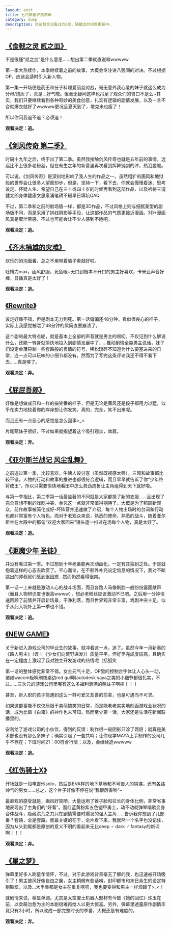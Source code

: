 ```yaml
---
layout: post
title: 七月新番评测清单
category: dump
description: 目前包含试看过的8部，随播出时间表更新中。
---
```


[《食戟之灵 贰之皿》](https://movie.douban.com/subject/26688568/)
---
不是很懂“贰之皿”是什么意思……想出第二季就直说嘛wwwww

第一季大热续作，本季继续着之前的故事，大概会专注讲八强间的对决。不过根据OP，应该会适时引入新人物。

第一集一开场便是药王和分子料理爱丽丝对战，毫无意外我心爱的妹子就这么成为分母/炮灰了，真是...好气魄。但毫无疑问这样也吊足了观众们的胃口不是么~其实，我们只要继续看到各种奇妙的美食创意，扎实有逻辑的剧情发展，以及一言不合就爆衣就好了wwwww更况且夏天到了，塔克米也瘦了！

所以你问我追不追？必须追！

**观看决定：追。**

[《剑风传奇 第二季》](https://movie.douban.com/subject/26692622/)
---
时隔十九年之后，终于出了第二季。虽然我接触剑风传奇也就是五年前的事情，远远比不上很多老粉丝，但在有生之年的新番里再次看到挥舞钝剑的津，热泪盈眶。

可以说，《剑风传奇》是深刻地影响了我人生的作品之一。虽然粗犷的画风和地狱般的世界会让很多人望而却步，但是，坚持一下，看下去，你就会慢慢着迷、思考设定、怀疑人生、希望自己在三十或四十岁的时候再看到这部作品、以及祈祷三浦健太郎身体健康文思泉涌笔耕不辍早日填坑QAQ

不过，第二季和之前的剧场版一样，都是3D作品，不过风格上则与细腻美型的剧场版不同，而是采用了排线阴影等手段，让这部作品的气质更接近漫画。3D+漫画风真是蜜汁带感，不过也可能会让不少人感到不适吧。

**观看决定：追。**

[《齐木楠雄的灾难》](https://movie.douban.com/subject/26801048/)
---
欢乐的的泡面番，总之不用带着脑子看就好啦。

吐槽力max，画风舒服，死鱼眼+无口到根本不开口的男主好喜欢，卡米亚声音好棒，日播真是太好了！

**观看决定：追。**

[《Rewrite》](https://movie.douban.com/subject/26630533/)
---
设定好像不错，但是剧本无力到死。第一话偏偏还48分钟，看似很良心的样子，实际上我感觉被喂了48分钟的屎简直要崩溃了。

这个剧的最大特点呢，就是基本上全部的声音就是男主的唠叨。不仅见到什么解说什么，还能一转身就愉快地投入到剧情发展中了……推动剧情全靠男主说话，妹子们设定单薄只剩一些套路般的表情的符号，稀松琐碎不知道为什么要塞进来的日常，连一点可以玩味的小细节都没有，然而为了写完这条评论我还不得不看下去……真是够了。

**观看决定：弃。**

[《屁屁吾郎》](https://movie.douban.com/subject/26818933/)
---
好像是想做成日和一样的搞笑番的样子，但是无论是画风还是段子都用力过猛，似乎在卖力地挠着你的痒痒想让你发笑。真的，完全，笑不出来呢。

而且还有一点恶心的感觉是怎么回事>_<
    
片尾萌妹子很好，不过如果就指望着这个吸引观众，耸肩。

**观看决定：弃。**

[《亚尔斯兰战记 风尘乱舞》](https://movie.douban.com/subject/26639179/)
---
之前追过第一季，比较喜欢，牛姨人设讨喜（虽然既视感太强），三观和故事都比较不错，人物的行动和故事的推进也都很符合逻辑，而且早早就告诉了你“少年终将成王”，所以只需要愉快地看田中怎么费劲周折让主角组得到天下就好啦。

与第一季相比，第二季第一话最显著的不同就是大家都换了新的衣服……且出现了完全意想不到的戏剧冲突，单凭这一点就非常值得期待了。大概是为了照顾新观众，前作故事被简化成好-坏阵营并迅速做了介绍，每个人物出场时的台词和行动也都非常富有个人特色。而对于老观众来说，熟悉的使命，熟悉的战斗，随着亚尔斯兰在大殿中的那句“欢迎大家回来”镜头逐一扫过在场每个人物，真是太好了。

**观看决定：追。**

[《驱魔少年 圣徒》](https://movie.douban.com/subject/26691515/)
---
并没有看过第一季。不过想到十年老番能再次动画化，一定有其独到之处。于是就抱着这样的心态去欣赏了。平心而论，在不额外补充设定信息的情况下，我对不断跳出的帅叔叔们感到很困惑...然而仍然看得很爽。

第一话一上来就是激动人心的战斗场面，而且各路人马像刷脸一般纷纷露面献声（而且人物辨识度也很高wwww），想必老粉丝应该激动不已吧。之后用一分钟快速回顾了前情并开启新场景，干净利落，而且世界观非常丰富，戏剧冲突十足，似乎从此入坑补上第一季也不错。

**观看决定：追。**

[《NEW GAME》](https://movie.douban.com/subject/26597755/)
---
关于新进入游戏公司的毕业生的故事，就冲着这一点，追了。虽然今年一月新番的《路人男主》（误！《少女们向荒野进发》）质量平平，但好歹完成度较高，且确实在一定程度上激起了我对独立开发游戏的热情呢（括弧笑

第一话的整体感觉非常不错。女主元气十足，OP里的控制台字体让人心头一动，诸如wacom板啊刷夜桌边red gull啊autodesk saya之类的小细节都很扎实，不过……三次元的游戏公司里哪有这么多福利满满的萌妹子啊摔！！！

甚至，新入职的孩子能遇到这么一群可爱又友善的前辈，也是可遇而不可求。

如果这部番能不仅仅局限于卖萌搞笑的日常，而是能老老实实地刻画游戏业状况的话，成为比肩《白箱》的神作也未可知。然而至少第一话，大家还是生活在新闻联播里的。

安利给了游戏公司的小伙伴，得到的反馈：制作很一般阴影只涂了两层；就算是美术部也没有那么多妹子；确实引起了一些共鸣；让你现学MAYA上手制作的公司几乎不存在；下班时间21：00符合行情；以及，会继续追wwwww

**观看决定：追。**

[《红伤骑士X》](https://movie.douban.com/subject/26776160/)
---
开场就是一段电吉他solo，然后是EVA样的地下基地和不可告人的阴谋，还有各路帅气的男女……总之，这个片子好像不停在说“我很厉害哟”~

最直观的感受就是，画风好简陋，大量运用了锥子脸和拉长的身体比例，非常省事地表现出了主角们的“好看”。而红蓝黄粉紫五色铠甲勇士，动不动就弹琴唱歌变身合体战斗，隐藏洪荒之力只在剧情需要时爆发的强大主角……告诉我你想到了几部番？套路，全是套路。而最关键的在于，全片看下来，我居然一个名字也没记住，因为从头到尾都是原创的意义不明的看起来无比deep ♂ dark ♂ fantasy的新词啊！！！

**观看决定：弃。**

[《星之梦》]()
---
弹幕里好多人刷童年情怀，不过，对于此游戏背景毫无了解的我，也迅速被开场吸引了！男主披风好像自由之翼，女主稍微有些话唠，封印都市和末日余生的设定特别酷炫，以及...大半集都是女主在重复唠叨，我也要变得和男主一样烦躁了>_<！

就剧情来说，稍显单调。尤其是太空废土机器人题材有今敏《她的回忆》珠玉在前，以卖萌治愈为主的本剧很难再给人以更大惊喜。另外，弹幕里透露原作剧情毕竟只有2小时，所以改成一部完整时长的季番，大概还是有难度的。

**观看决定：弃。**